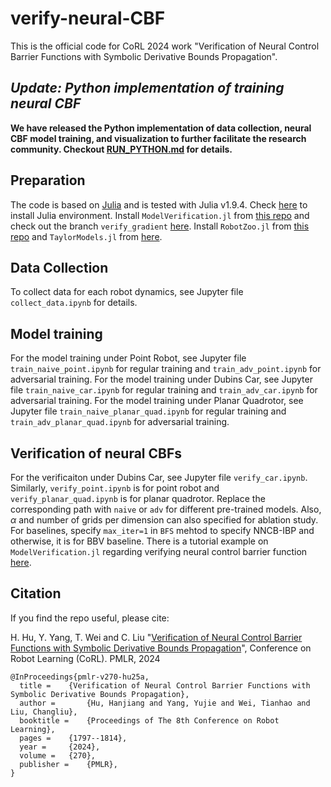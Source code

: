 # verify-neural-CBF
This is the official code for CoRL 2024 work "Verification of Neural Control Barrier Functions with Symbolic Derivative Bounds Propagation".

## *Update: Python implementation of training neural CBF*
**We have released the Python implementation of data collection, neural CBF model training, and visualization to further facilitate the research community. Checkout [RUN_PYTHON.md](./python/RUN_PYTHON.md) for details.**

## Preparation
The code is based on [Julia](https://julialang.org/) and is tested with Julia v1.9.4. Check [here](https://julialang.org/downloads/oldreleases/) to install Julia environment. Install `ModelVerification.jl` from [this repo](https://github.com/intelligent-control-lab/ModelVerification.jl) and check out the branch `verify_gradient` [here](https://github.com/intelligent-control-lab/ModelVerification.jl/tree/verify_gradient). Install `RobotZoo.jl` from [this repo](https://github.com/RoboticExplorationLab/RobotZoo.jl) and `TaylorModels.jl` from [here](https://github.com/JuliaIntervals/TaylorModels.jl). 

## Data Collection
To collect data for each robot dynamics, see Jupyter file `collect_data.ipynb` for details.

## Model training 
For the model training under Point Robot, see Jupyter file `train_naive_point.ipynb` for regular training and `train_adv_point.ipynb` for adversarial training. For the model training under Dubins Car, see Jupyter file `train_naive_car.ipynb` for regular training and `train_adv_car.ipynb` for adversarial training. For the model training under Planar Quadrotor, see Jupyter file `train_naive_planar_quad.ipynb` for regular training and `train_adv_planar_quad.ipynb` for adversarial training.


## Verification of neural CBFs
For the verificaiton under Dubins Car, see Jupyter file `verify_car.ipynb`. Similarly, `verify_point.ipynb` is for point robot and `verify_planar_quad.ipynb` is for planar quadrotor. Replace the corresponding path with `naive` or `adv` for different pre-trained models. Also, $\alpha$ and number of grids per dimension can also specified for ablation study. For baselines, specify `max_iter=1` in `BFS` mehtod to specify NNCB-IBP and otherwise, it is for BBV baseline.  There is a tutorial example on `ModelVerification.jl` regarding verifying neural control barrier function [here](https://github.com/intelligent-control-lab/ModelVerification.jl/blob/main/tutorial/tutorial.ipynb).

## Citation 
If you find the repo useful, please cite:

H. Hu, Y. Yang, T. Wei and C. Liu
"[Verification of Neural Control Barrier Functions with Symbolic Derivative Bounds Propagation](https://proceedings.mlr.press/v270/hu25a.html)", Conference on Robot Learning (CoRL). PMLR, 2024
```
@InProceedings{pmlr-v270-hu25a,
  title = 	 {Verification of Neural Control Barrier Functions with Symbolic Derivative Bounds Propagation},
  author =       {Hu, Hanjiang and Yang, Yujie and Wei, Tianhao and Liu, Changliu},
  booktitle = 	 {Proceedings of The 8th Conference on Robot Learning},
  pages = 	 {1797--1814},
  year = 	 {2024},
  volume = 	 {270},
  publisher =    {PMLR},
}
```


